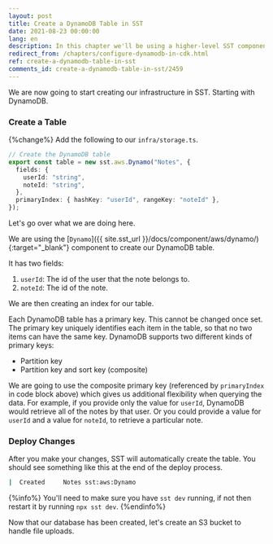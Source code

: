 ```yaml
---
layout: post
title: Create a DynamoDB Table in SST
date: 2021-08-23 00:00:00
lang: en
description: In this chapter we'll be using a higher-level SST component to configure a DynamoDB table.
redirect_from: /chapters/configure-dynamodb-in-cdk.html
ref: create-a-dynamodb-table-in-sst
comments_id: create-a-dynamodb-table-in-sst/2459
---
```


We are now going to start creating our infrastructure in SST. Starting with DynamoDB.

### Create a Table

{%change%} Add the following to our `infra/storage.ts`.

```typescript
// Create the DynamoDB table
export const table = new sst.aws.Dynamo("Notes", {
  fields: {
    userId: "string",
    noteId: "string",
  },
  primaryIndex: { hashKey: "userId", rangeKey: "noteId" },
});
```

Let's go over what we are doing here.

We are using the [`Dynamo`]({{ site.sst_url }}/docs/component/aws/dynamo/){:target="_blank"} component to create our DynamoDB table.

It has two fields:

1. `userId`: The id of the user that the note belongs to.
2. `noteId`: The id of the note.

We are then creating an index for our table.

Each DynamoDB table has a primary key. This cannot be changed once set. The primary key uniquely identifies each item in the table, so that no two items can have the same key. DynamoDB supports two different kinds of primary keys:

- Partition key
- Partition key and sort key (composite)

We are going to use the composite primary key (referenced by `primaryIndex` in code block above) which gives us additional flexibility when querying the data. For example, if you provide only the value for `userId`, DynamoDB would retrieve all of the notes by that user. Or you could provide a value for `userId` and a value for `noteId`, to retrieve a particular note.

### Deploy Changes

After you make your changes, SST will automatically create the table. You should see something like this at the end of the deploy process.

```bash
|  Created     Notes sst:aws:Dynamo
```

{%info%}
You'll need to make sure you have `sst dev` running, if not then restart it by running `npx sst dev`.
{%endinfo%}

Now that our database has been created, let's create an S3 bucket to handle file uploads.
